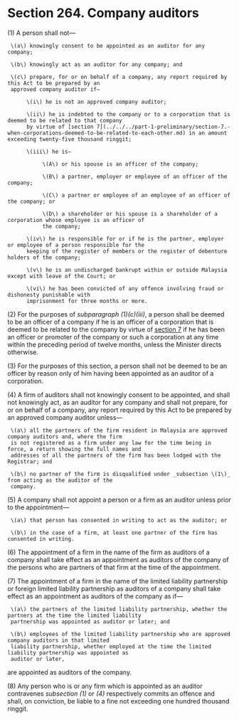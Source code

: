 # Section 264. Company auditors

\(1\) A person shall not—

     \(a\) knowingly consent to be appointed as an auditor for any company;

     \(b\) knowingly act as an auditor for any company; and

     \(c\) prepare, for or on behalf of a company, any report required by this Act to be prepared by an  
     approved company auditor if—

          \(i\) he is not an approved company auditor;

          \(ii\) he is indebted to the company or to a corporation that is deemed to be related to that company  
          by virtue of [section 7](../../../part-1-preliminary/section-7.-when-corporations-deemed-to-be-related-to-each-other.md) in an amount exceeding twenty-five thousand ringgit;

          \(iii\) he is—

               \(A\) or his spouse is an officer of the company;

               \(B\) a partner, employer or employee of an officer of the company;

               \(C\) a partner or employee of an employee of an officer of the company; or

               \(D\) a shareholder or his spouse is a shareholder of a corporation whose employee is an officer of  
               the company;

          \(iv\) he is responsible for or if he is the partner, employer or employee of a person responsible for the  
          keeping of the register of members or the register of debenture holders of the company;

          \(v\) he is an undischarged bankrupt within or outside Malaysia except with leave of the Court; or

          \(vi\) he has been convicted of any offence involving fraud or dishonesty punishable with  
          imprisonment for three months or more.

\(2\) For the purposes of _subparagraph \(1\)\(c\)\(iii\)_, a person shall be deemed to be an officer of a company if he is an officer of a corporation that is deemed to be related to the company by virtue of [section 7](../../../part-1-preliminary/section-7.-when-corporations-deemed-to-be-related-to-each-other.md) if he has been an officer or promoter of the company or such a corporation at any time within the preceding period of twelve months, unless the Minister directs otherwise.

\(3\) For the purposes of this section, a person shall not be deemed to be an officer by reason only of him having been appointed as an auditor of a corporation.

\(4\) A firm of auditors shall not knowingly consent to be appointed, and shall not knowingly act, as an auditor for any company and shall not prepare, for or on behalf of a company, any report required by this Act to be prepared by an approved company auditor unless—

     \(a\) all the partners of the firm resident in Malaysia are approved company auditors and, where the firm  
     is not registered as a firm under any law for the time being in force, a return showing the full names and  
     addresses of all the partners of the firm has been lodged with the Registrar; and

     \(b\) no partner of the firm is disqualified under _subsection \(1\)_ from acting as the auditor of the  
     company.

\(5\) A company shall not appoint a person or a firm as an auditor unless prior to the appointment—

     \(a\) that person has consented in writing to act as the auditor; or

     \(b\) in the case of a firm, at least one partner of the firm has consented in writing.

\(6\) The appointment of a firm in the name of the firm as auditors of a company shall take effect as an appointment as auditors of the company of the persons who are partners of that firm at the time of the appointment.

\(7\) The appointment of a firm in the name of the limited liability partnership or foreign limited liability partnership as auditors of a company shall take effect as an appointment as auditors of the company as if—

     \(a\) the partners of the limited liability partnership, whether the partners at the time the limited liability   
     partnership was appointed as auditor or later; and

     \(b\) employees of the limited liability partnership who are approved company auditors in that limited  
     liability partnership, whether employed at the time the limited liability partnership was appointed as  
     auditor or later,

are appointed as auditors of the company.

\(8\) Any person who is or any firm which is appointed as an auditor contravenes _subsection \(1\)_ or _\(4\)_ respectively commits an offence and shall, on conviction, be liable to a fine not exceeding one hundred thousand ringgit.

